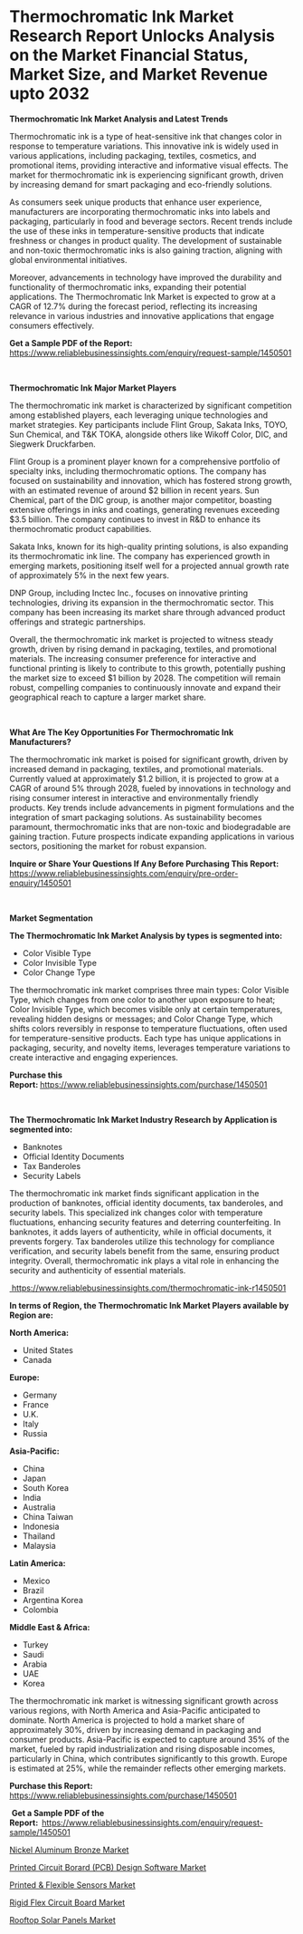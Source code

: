 <p><h1>Thermochromatic Ink Market Research Report Unlocks Analysis on the Market Financial Status, Market Size, and Market Revenue upto 2032</h1></p><p><strong>Thermochromatic Ink Market Analysis and Latest Trends</strong></p>
<p><p>Thermochromatic ink is a type of heat-sensitive ink that changes color in response to temperature variations. This innovative ink is widely used in various applications, including packaging, textiles, cosmetics, and promotional items, providing interactive and informative visual effects. The market for thermochromatic ink is experiencing significant growth, driven by increasing demand for smart packaging and eco-friendly solutions. </p><p>As consumers seek unique products that enhance user experience, manufacturers are incorporating thermochromatic inks into labels and packaging, particularly in food and beverage sectors. Recent trends include the use of these inks in temperature-sensitive products that indicate freshness or changes in product quality. The development of sustainable and non-toxic thermochromatic inks is also gaining traction, aligning with global environmental initiatives. </p><p>Moreover, advancements in technology have improved the durability and functionality of thermochromatic inks, expanding their potential applications. The Thermochromatic Ink Market is expected to grow at a CAGR of 12.7% during the forecast period, reflecting its increasing relevance in various industries and innovative applications that engage consumers effectively.</p></p>
<p><strong>Get a Sample PDF of the Report:&nbsp;</strong> <a href="https://www.reliablebusinessinsights.com/enquiry/request-sample/1450501?utm_campaign=112&utm_medium=2&utm_source=Github&utm_content=ia&utm_term=30012025&utm_id=thermochromatic-ink">https://www.reliablebusinessinsights.com/enquiry/request-sample/1450501</a></p>
<p>&nbsp;</p>
<p><strong>Thermochromatic Ink Major Market Players</strong></p>
<p><p>The thermochromatic ink market is characterized by significant competition among established players, each leveraging unique technologies and market strategies. Key participants include Flint Group, Sakata Inks, TOYO, Sun Chemical, and T&K TOKA, alongside others like Wikoff Color, DIC, and Siegwerk Druckfarben.</p><p>Flint Group is a prominent player known for a comprehensive portfolio of specialty inks, including thermochromatic options. The company has focused on sustainability and innovation, which has fostered strong growth, with an estimated revenue of around $2 billion in recent years. Sun Chemical, part of the DIC group, is another major competitor, boasting extensive offerings in inks and coatings, generating revenues exceeding $3.5 billion. The company continues to invest in R&D to enhance its thermochromatic product capabilities.</p><p>Sakata Inks, known for its high-quality printing solutions, is also expanding its thermochromatic ink line. The company has experienced growth in emerging markets, positioning itself well for a projected annual growth rate of approximately 5% in the next few years.</p><p>DNP Group, including Inctec Inc., focuses on innovative printing technologies, driving its expansion in the thermochromatic sector. This company has been increasing its market share through advanced product offerings and strategic partnerships.</p><p>Overall, the thermochromatic ink market is projected to witness steady growth, driven by rising demand in packaging, textiles, and promotional materials. The increasing consumer preference for interactive and functional printing is likely to contribute to this growth, potentially pushing the market size to exceed $1 billion by 2028. The competition will remain robust, compelling companies to continuously innovate and expand their geographical reach to capture a larger market share.</p></p>
<p>&nbsp;</p>
<p><strong>What Are The Key Opportunities For Thermochromatic Ink Manufacturers?</strong></p>
<p><p>The thermochromatic ink market is poised for significant growth, driven by increased demand in packaging, textiles, and promotional materials. Currently valued at approximately $1.2 billion, it is projected to grow at a CAGR of around 5% through 2028, fueled by innovations in technology and rising consumer interest in interactive and environmentally friendly products. Key trends include advancements in pigment formulations and the integration of smart packaging solutions. As sustainability becomes paramount, thermochromatic inks that are non-toxic and biodegradable are gaining traction. Future prospects indicate expanding applications in various sectors, positioning the market for robust expansion.</p></p>
<p><strong>Inquire or Share Your Questions If Any Before Purchasing This Report:</strong> <a href="https://www.reliablebusinessinsights.com/enquiry/pre-order-enquiry/1450501?utm_campaign=112&utm_medium=2&utm_source=Github&utm_content=ia&utm_term=30012025&utm_id=thermochromatic-ink">https://www.reliablebusinessinsights.com/enquiry/pre-order-enquiry/1450501</a></p>
<p>&nbsp;</p>
<p><strong>Market Segmentation</strong></p>
<p><strong>The Thermochromatic Ink Market Analysis by types is segmented into:</strong></p>
<p><ul><li>Color Visible Type</li><li>Color Invisible Type</li><li>Color Change Type</li></ul></p>
<p><p>The thermochromatic ink market comprises three main types: Color Visible Type, which changes from one color to another upon exposure to heat; Color Invisible Type, which becomes visible only at certain temperatures, revealing hidden designs or messages; and Color Change Type, which shifts colors reversibly in response to temperature fluctuations, often used for temperature-sensitive products. Each type has unique applications in packaging, security, and novelty items, leverages temperature variations to create interactive and engaging experiences.</p></p>
<p><strong>Purchase this Report:&nbsp;</strong><a href="https://www.reliablebusinessinsights.com/purchase/1450501?utm_campaign=112&utm_medium=2&utm_source=Github&utm_content=ia&utm_term=30012025&utm_id=thermochromatic-ink">https://www.reliablebusinessinsights.com/purchase/1450501</a></p>
<p>&nbsp;</p>
<p><strong>The Thermochromatic Ink Market Industry Research by Application is segmented into:</strong></p>
<p><ul><li>Banknotes</li><li>Official Identity Documents</li><li>Tax Banderoles</li><li>Security Labels</li></ul></p>
<p><p>The thermochromatic ink market finds significant application in the production of banknotes, official identity documents, tax banderoles, and security labels. This specialized ink changes color with temperature fluctuations, enhancing security features and deterring counterfeiting. In banknotes, it adds layers of authenticity, while in official documents, it prevents forgery. Tax banderoles utilize this technology for compliance verification, and security labels benefit from the same, ensuring product integrity. Overall, thermochromatic ink plays a vital role in enhancing the security and authenticity of essential materials.</p></p>
<p><a href="https://www.reliablebusinessinsights.com/thermochromatic-ink-r1450501?utm_campaign=112&utm_medium=2&utm_source=Github&utm_content=ia&utm_term=30012025&utm_id=thermochromatic-ink">&nbsp;https://www.reliablebusinessinsights.com/thermochromatic-ink-r1450501</a></p>
<p><strong>In terms of Region, the Thermochromatic Ink Market Players available by Region are:</strong></p>
<p>
    <p> <strong> North America: </strong>
        <ul>
            <li>United States</li>
            <li>Canada</li>
        </ul>
        </p> 
    <p> <strong> Europe: </strong>
        <ul>
            <li>Germany</li>
            <li>France</li>
            <li>U.K.</li>
            <li>Italy</li>
            <li>Russia</li>
        </ul>
        </p> 
    <p> <strong> Asia-Pacific: </strong>
        <ul>
            <li>China</li>
            <li>Japan</li>
            <li>South Korea</li>
            <li>India</li>
            <li>Australia</li>
            <li>China Taiwan</li>
            <li>Indonesia</li>
            <li>Thailand</li>
            <li>Malaysia</li>
        </ul>
        </p> 
    <p> <strong> Latin America: </strong>
        <ul>
            <li>Mexico</li>
            <li>Brazil</li>
            <li>Argentina Korea</li>
            <li>Colombia</li>
        </ul>
        </p> 
    <p> <strong> Middle East & Africa: </strong>
        <ul>
            <li>Turkey</li>
            <li>Saudi</li>
            <li>Arabia</li>
            <li>UAE</li>
            <li>Korea</li>
        </ul>
    </p>
    </p>
<p><p>The thermochromatic ink market is witnessing significant growth across various regions, with North America and Asia-Pacific anticipated to dominate. North America is projected to hold a market share of approximately 30%, driven by increasing demand in packaging and consumer products. Asia-Pacific is expected to capture around 35% of the market, fueled by rapid industrialization and rising disposable incomes, particularly in China, which contributes significantly to this growth. Europe is estimated at 25%, while the remainder reflects other emerging markets.</p></p>
<p><strong>Purchase this Report: </strong><a href="https://www.reliablebusinessinsights.com/purchase/1450501?utm_campaign=112&utm_medium=2&utm_source=Github&utm_content=ia&utm_term=30012025&utm_id=thermochromatic-ink">https://www.reliablebusinessinsights.com/purchase/1450501</a></p>
<p>&nbsp;<strong>Get a Sample PDF of the Report:&nbsp;&nbsp;</strong><a href="https://www.reliablebusinessinsights.com/enquiry/request-sample/1450501?utm_campaign=112&utm_medium=2&utm_source=Github&utm_content=ia&utm_term=30012025&utm_id=thermochromatic-ink">https://www.reliablebusinessinsights.com/enquiry/request-sample/1450501</a></p>
<p><strong></strong></p>
<p><p><a href="https://github.com/stephaniwo144/Market-Research-Report-List-1/blob/main/nickel-aluminum-bronze-market.md?utm_campaign=112&utm_medium=2&utm_source=Github&utm_content=ia&utm_term=30012025&utm_id=thermochromatic-ink">Nickel Aluminum Bronze Market</a></p><p><a href="https://www.linkedin.com/pulse/revenue-forecast-printed-circuit-borard-pcb-design-software-jwyne?utm_campaign=112&utm_medium=2&utm_source=Github&utm_content=ia&utm_term=30012025&utm_id=thermochromatic-ink">Printed Circuit Borard (PCB) Design Software Market</a></p><p><a href="https://www.linkedin.com/pulse/pulse-printed-flexible-sensors-rhythms-change-market-resonance-upp7e?utm_campaign=112&utm_medium=2&utm_source=Github&utm_content=ia&utm_term=30012025&utm_id=thermochromatic-ink">Printed & Flexible Sensors Market</a></p><p><a href="https://github.com/tanekacalderon743/Market-Research-Report-List-1/blob/main/rigid-flex-circuit-board-market.md?utm_campaign=112&utm_medium=2&utm_source=Github&utm_content=ia&utm_term=30012025&utm_id=thermochromatic-ink">Rigid Flex Circuit Board Market</a></p><p><a href="https://www.linkedin.com/pulse/rooftop-solar-panels-market-evolution-key-trends-regional-dynamics-nqs4c?utm_campaign=112&utm_medium=2&utm_source=Github&utm_content=ia&utm_term=30012025&utm_id=thermochromatic-ink">Rooftop Solar Panels Market</a></p></p>